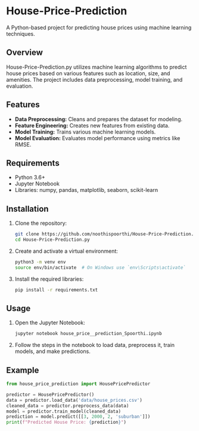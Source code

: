 # House-Price-Prediction

A Python-based project for predicting house prices using machine learning techniques.

## Overview

House-Price-Prediction.py utilizes machine learning algorithms to predict house prices based on various features such as location, size, and amenities. The project includes data preprocessing, model training, and evaluation.

## Features

- **Data Preprocessing:** Cleans and prepares the dataset for modeling.
- **Feature Engineering:** Creates new features from existing data.
- **Model Training:** Trains various machine learning models.
- **Model Evaluation:** Evaluates model performance using metrics like RMSE.

## Requirements

- Python 3.6+
- Jupyter Notebook
- Libraries: numpy, pandas, matplotlib, seaborn, scikit-learn

## Installation

1. Clone the repository:
    ```sh
    git clone https://github.com/noothispoorthi/House-Price-Prediction.py.git
    cd House-Price-Prediction.py
    ```

2. Create and activate a virtual environment:
    ```sh
    python3 -m venv env
    source env/bin/activate  # On Windows use `env\Scripts\activate`
    ```

3. Install the required libraries:
    ```sh
    pip install -r requirements.txt
    ```

## Usage

1. Open the Jupyter Notebook:
    ```sh
    jupyter notebook house_price__prediction_Spoorthi.ipynb
    ```

2. Follow the steps in the notebook to load data, preprocess it, train models, and make predictions.

## Example

```python
from house_price_prediction import HousePricePredictor

predictor = HousePricePredictor()
data = predictor.load_data('data/house_prices.csv')
cleaned_data = predictor.preprocess_data(data)
model = predictor.train_model(cleaned_data)
prediction = model.predict([[3, 2000, 2, 'suburban']])
print(f"Predicted House Price: {prediction}")

